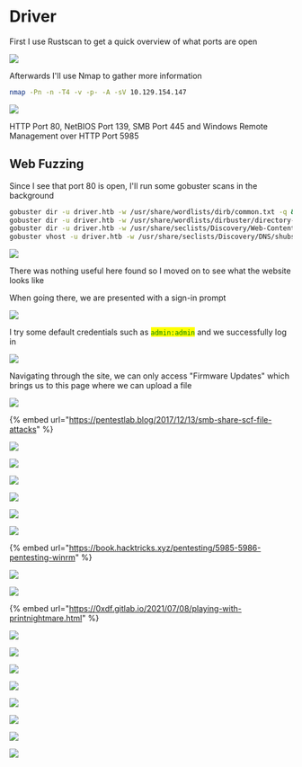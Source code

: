 # Driver

First I use Rustscan to get a quick overview of what ports are open

![](<../../../.gitbook/assets/image (510).png>)

Afterwards I'll use Nmap to gather more information

```bash
nmap -Pn -n -T4 -v -p- -A -sV 10.129.154.147
```

![](<../../../.gitbook/assets/image (372).png>)

HTTP Port 80,  NetBIOS Port 139, SMB Port 445 and Windows Remote Management over HTTP Port 5985

## Web Fuzzing

Since I see that port 80 is open, I'll run some gobuster scans in the background

```bash
gobuster dir -u driver.htb -w /usr/share/wordlists/dirb/common.txt -q &\
gobuster dir -u driver.htb -w /usr/share/wordlists/dirbuster/directory-list-2.3-medium.txt -q &\
gobuster dir -u driver.htb -w /usr/share/seclists/Discovery/Web-Content/raft-large-files.txt -q &\
gobuster vhost -u driver.htb -w /usr/share/seclists/Discovery/DNS/shubs-subdomains.txt -q &
```

![](<../../../.gitbook/assets/image (256).png>)

There was nothing useful here found so I moved on to see what the website looks like

When going there, we are presented with a sign-in prompt

![](<../../../.gitbook/assets/image (587).png>)

I try some default credentials such as <mark style="color:green;">`admin:admin`</mark> and we successfully log in

![](<../../../.gitbook/assets/image (506).png>)

Navigating through the site, we can only access "Firmware Updates" which brings us to this page where we can upload a file

![](<../../../.gitbook/assets/image (563).png>)

{% embed url="https://pentestlab.blog/2017/12/13/smb-share-scf-file-attacks" %}

![](<../../../.gitbook/assets/image (556).png>)

![](<../../../.gitbook/assets/image (174).png>)

![](<../../../.gitbook/assets/image (99).png>)

![](<../../../.gitbook/assets/image (611).png>)

![](<../../../.gitbook/assets/image (332).png>)

![](<../../../.gitbook/assets/image (110).png>)

{% embed url="https://book.hacktricks.xyz/pentesting/5985-5986-pentesting-winrm" %}

![](<../../../.gitbook/assets/image (309).png>)

![](<../../../.gitbook/assets/image (276).png>)

{% embed url="https://0xdf.gitlab.io/2021/07/08/playing-with-printnightmare.html" %}

![](<../../../.gitbook/assets/image (278).png>)

![](<../../../.gitbook/assets/image (288).png>)

![](<../../../.gitbook/assets/image (308).png>)

![](<../../../.gitbook/assets/image (98).png>)

![](<../../../.gitbook/assets/image (570).png>)

![](<../../../.gitbook/assets/image (513).png>)

![](<../../../.gitbook/assets/image (539).png>)

![](<../../../.gitbook/assets/image (314).png>)

